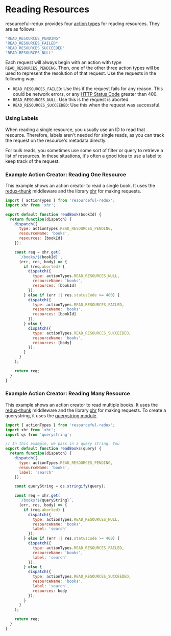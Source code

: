 # Reading Resources

resourceful-redux provides four [action types](./faq/action-types.md) for
reading resources. They are as follows:

```js
"READ_RESOURCES_PENDING"
"READ_RESOURCES_FAILED"
"READ_RESOURCES_SUCCEEDED"
"READ_RESOURCES_NULL"
```

Each request will always begin with an action with type
`READ_RESOURCES_PENDING`. Then, one of the other three action types will be
used to represent the resolution of that request. Use the requests in the
following way:

- `READ_RESOURCES_FAILED`: Use this if the request fails for any reason. This
  could be network errors, or any
  [HTTP Status Code](https://en.wikipedia.org/wiki/List_of_HTTP_status_codes)
  greater than 400.
- `READ_RESOURCES_NULL`: Use this is the request is aborted.
- `READ_RESOURCES_SUCCEEDED`: Use this when the request was successful.

### Using Labels

When reading a single resource, you usually use an ID to read that resource.
Therefore, labels aren't needed for single reads, as you can track the request
on the resource's metadata directly.

For bulk reads, you sometimes use some sort of filter or query to retrieve a
list of resources. In these situations, it's often a good idea to use a label
to keep track of the request.

### Example Action Creator: Reading One Resource

This example shows an action creator to read a single book. It uses the
[redux-thunk](https://github.com/gaearon/redux-thunk) middleware and the
library [xhr](https://github.com/naugtur/xhr) for making requests.

```js
import { actionTypes } from 'resourceful-redux';
import xhr from 'xhr';

export default function readBook(bookId) {
  return function(dispatch) {
    dispatch({
      type: actionTypes.READ_RESOURCES_PENDING,
      resourceName: 'books',
      resources: [bookId]
    });

    const req = xhr.get(
      `/books/${bookId}`,
      (err, res, body) => {
        if (req.aborted) {
          dispatch({
            type: actionTypes.READ_RESOURCES_NULL,
            resourceName: 'books',
            resources: [bookId]
          });
        } else if (err || res.statusCode >= 400) {
          dispatch({
            type: actionTypes.READ_RESOURCES_FAILED,
            resourceName: 'books',
            resources: [bookId]
          });
        } else {
          dispatch({
            type: actionTypes.READ_RESOURCES_SUCCEEDED,
            resourceName: 'books',
            resources: [body]
          });
        }
      }
    );

    return req;
  }
}
```

### Example Action Creator: Reading Many Resource

This example shows an action creator to read multiple books. It uses the
[redux-thunk](https://github.com/gaearon/redux-thunk) middleware and the
library [xhr](https://github.com/naugtur/xhr) for making requests. To create
a querystring, it uses the
[querystring module](https://github.com/Gozala/querystring).

```js
import { actionTypes } from 'resourceful-redux';
import xhr from 'xhr';
import qs from 'querystring';

// In this example, we pass in a query string. You
export default function readBooks(query) {
  return function(dispatch) {
    dispatch({
      type: actionTypes.READ_RESOURCES_PENDING,
      resourceName: 'books',
      label: 'search'
    });

    const queryString = qs.stringify(query);

    const req = xhr.get(
      `/books?${queryString}`,
      (err, res, body) => {
        if (req.aborted) {
          dispatch({
            type: actionTypes.READ_RESOURCES_NULL,
            resourceName: 'books',
            label: 'search'
          });
        } else if (err || res.statusCode >= 400) {
          dispatch({
            type: actionTypes.READ_RESOURCES_FAILED,
            resourceName: 'books',
            label: 'search'
          });
        } else {
          dispatch({
            type: actionTypes.READ_RESOURCES_SUCCEEDED,
            resourceName: 'books',
            label: 'search',
            resources: body
          });
        }
      }
    );

    return req;
  }
}
```
